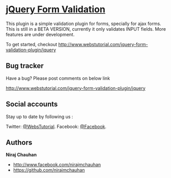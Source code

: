 [jQuery Form Validation](https://github.com/nirajmchauhan/jQuery-form-validation)
=================

This plugin is a simple validation plugin for forms, specially for ajax forms. This is still in a BETA VERSION, currently it only validates INPUT fields. More features are under development.

To get started, checkout http://www.webstutorial.com/jquery-form-validation-plugin/jquery

Bug tracker
-----------

Have a bug? Please post comments on below link

http://www.webstutorial.com/jquery-form-validation-plugin/jquery



Social accounts
---------------

Stay up to date by following us :

Twitter: [@WebsTutorial](https://twitter.com/webstutorial).
Facebook: [@Facebook](http://www.facebook.com/WebsTutorial).


Authors
-------

**Niraj Chauhan**

+ http://www.facebook.com/nirajmchauhan
+ https://github.com/nirajmchauhan

